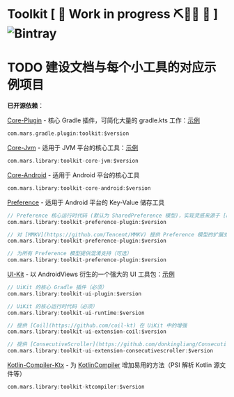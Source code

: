 # Toolkit [ 🚧 Work in progress ⛏👷🔧️ 🚧 ]  ![Bintray](https://img.shields.io/bintray/v/oh-rin/Mars/gradle-toolkit?color=B87CEF)

# TODO 建设文档与每个小工具的对应示例项目

**已开源依赖**：

[Core-Plugin](https://github.com/MarsPlanning/toolkit/tree/master/core/plugin) - 核心 Gradle 插件，可简化大量的 gradle.kts 工作：[示例](https://github.com/MarsPlanning/toolkit/blob/master/settings.gradle.kts#L36)
```kotlin
com.mars.gradle.plugin:toolkit:$version
```

[Core-Jvm](https://github.com/MarsPlanning/toolkit/tree/master/core/jvm) - 适用于 JVM 平台的核心工具：[示例](https://github.com/MarsPlanning/toolkit/tree/master/core/jvm/test)
```kotlin
com.mars.library:toolkit-core-jvm:$version
```

[Core-Android](https://github.com/MarsPlanning/toolkit/tree/master/core/android) - 适用于 Android 平台的核心工具
```kotlin
com.mars.library:toolkit-core-android:$version
```

[Preference](https://github.com/MarsPlanning/toolkit/tree/master/preference) - 适用于 Android 平台的 Key-Value 储存工具
```kotlin
// Preference 核心运行时代码 (默认为 SharedPreference 模型)，实现灵感来源于 [KotPref](https://github.com/chibatching/Kotpref)（必须）
com.mars.library:toolkit-preference-plugin:$version

// 对 [MMKV](https://github.com/Tencent/MMKV) 提供 Preference 模型的扩展支持 -> [MmkvModel](https://github.com/MarsPlanning/toolkit/blob/master/preference/runtime/mmkv/native/sources/com/mars/preference/mmkv/MmkvModel.kt)
com.mars.library:toolkit-preference-plugin:$version

// 为所有 Preference 模型提供混淆支持（可选）
com.mars.library:toolkit-preference-plugin:$version
```

[UI-Kit](https://github.com/MarsPlanning/toolkit/tree/master/ui) - 以 AndroidViews 衍生的一个强大的 UI 工具包：[示例](https://github.com/MarsPlanning/toolkit/tree/master/ui/samples)
```kotlin
// UiKit 的核心 Gradle 插件（必须）
com.mars.library:toolkit-ui-plugin:$version

// UiKit 的核心运行时代码（必须）
com.mars.library:toolkit-ui-runtime:$version

// 提供 [Coil](https://github.com/coil-kt) 在 UiKit 中的增强
com.mars.library:toolkit-ui-extension-coil:$version

// 提供 [ConsecutiveScroller](https://github.com/donkingliang/ConsecutiveScroller) 在 UiKit 中的增强
com.mars.library:toolkit-ui-extension-consecutivescroller:$version
```

[Kotlin-Compiler-Ktx](https://github.com/MarsPlanning/toolkit/tree/master/kotlin-compiler) - 为 [KotlinCompiler](https://github.com/JetBrains/kotlin/tree/master/compiler) 增加易用的方法（PSI 解析 Kotlin 源文件等）
```kotlin
com.mars.library:toolkit-ktcompiler:$version
```
